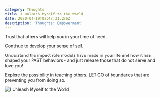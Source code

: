 ```yaml
---
category: Thoughts
title: I Unleash Myself to the World
date: 2020-03-19T02:47:31.276Z
description: 'Thoughts: Empowerment'
---
```

Trust that others will help you in your time of need.

Continue to develop your sense of self.

Understand the impact role models have made in your life and how it has shaped your PAST behaviors - and just release those that do not serve and love you!

Explore the possibility in teaching others. LET GO of boundaries that are preventing you from doing so.

![I Unleash Myself to the World](/img/i-unleash-myself.jpg "I Unleash Myself to the World")